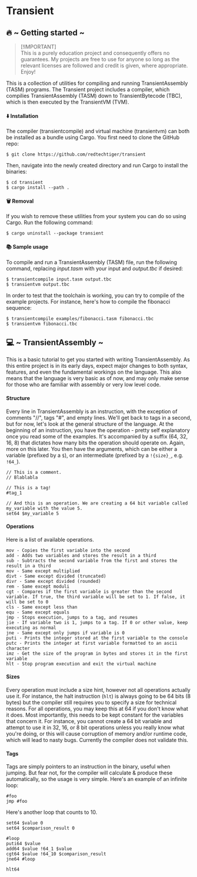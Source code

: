 # Transient

## 🔥 ~ Getting started ~
> [!IMPORTANT]\
> This is a purely education project and consequently offers no guarantees. My projects are free to use for anyone so long as the relevant licenses are followed and credit is given, where appropriate. Enjoy!

This is a collection of utilities for compiling and running TransientAssembly (TASM) programs. The Transient project includes a compiler, which compilies TransientAssembly (TASM) down to TransientBytecode (TBC), which is then executed by the TransientVM (TVM).

#### ⬇️ Installation

The compiler (transientcompile) and virtual machine (transientvm) can both be installed as a bundle using Cargo. You first need to clone the GitHub repo:
```
$ git clone https://github.com/redtechtiger/transient
```
Then, navigate into the newly created directory and run Cargo to install the binaries:
```
$ cd transient
$ cargo install --path .
```

#### 🗑️ Removal

If you wish to remove these utilities from your system you can do so using Cargo. Run the following command:
```
$ cargo uninstall --package transient
```

#### 📚 Sample usage

To compile and run a TransientAssembly (TASM) file, run the following command, replacing _input.tasm_ with your input and _output.tbc_ if desired:
```
$ transientcompile input.tasm output.tbc
$ transientvm output.tbc
```
In order to test that the toolchain is working, you can try to compile of the example projects. For instance, here's how to compile the fibonacci sequence:
```
$ transientcompile examples/fibonacci.tasm fibonacci.tbc
$ transientvm fibonacci.tbc
```

## 💻 ~ TransientAssembly ~
This is a basic tutorial to get you started with writing TransientAssembly. As this entire project is in its early days, expect major changes to both syntax, features, and even the fundamental workings on the language. This also means that the language is very basic as of now, and may only make sense for those who are familiar with assembly or very low level code.
#### Structure
Every line in TransientAssembly is an instruction, with the exception of comments "//", tags "#", and empty lines. We'll get back to tags in a second, but for now, let's look at the general structure of the language. At the beginning of an instruction, you have the operation - pretty self explanatory once you read some of the examples. It's accompanied by a suffix (64, 32, 16, 8) that dictates how many bits the operation should operate on. Again, more on this later. You then have the arguments, which can be either a variable (prefixed by a `$`), or an intermediate (prefixed by a `!{size}_`, e.g. `!64_`).
```
// This is a comment.
// Blablabla

// This is a tag!
#tag_1

// And this is an operation. We are creating a 64 bit variable called my_variable with the value 5.
set64 $my_variable 5
```
#### Operations
Here is a list of available operations.
```
mov - Copies the first variable into the second
add - Adds two variables and stores the result in a third
sub - Subtracts the second variable from the first and stores the result in a third
mov - Same except multiplied
divt - Same except divided (truncated)
divr - Same except divided (rounded)
rem - Same except moduli
cgt - Compares if the first variable is greater than the second variable. If true, the third variable will be set to 1. If false, it will be set to 0
cls - Same except less than
equ - Same except equals
jmp - Stops execution, jumps to a tag, and resumes
jie - If variable two is 1, jumps to a tag. If 0 or other value, keep executing as normal
jne - Same except only jumps if variable is 0
puti - Prints the integer stored at the first variable to the console
putc - Prints the integer at first variable formatted to an ascii character
imz - Get the size of the program in bytes and stores it in the first variable
hlt - Stop program execution and exit the virtual machine
```

#### Sizes
Every operation must include a size hint, however not all operations actually use it. For instance, the halt instruction (`hlt`) is always going to be 64 bits (8 bytes) but the compiler still requires you to specify a size for technical reasons. For all operations, you may keep this at 64 if you don't know what it does. Most importantly, this needs to be kept constant for the variables that concern it. For instance, you cannot create a 64 bit variable and attempt to use it in 32, 16, or 8 bit operations unless you really know what you're doing, or this will cause corruption of memory and/or runtime code, which will lead to nasty bugs. Currently the compiler does not validate this.

#### Tags
Tags are simply pointers to an instruction in the binary, useful when jumping. But fear not, for the compiler will calculate & produce these automatically, so the usage is very simple. Here's an example of an infinite loop:
```
#foo
jmp #foo
```
Here's another loop that counts to 10.
```
set64 $value 0
set64 $comparison_result 0

#loop
puti64 $value
add64 $value !64_1 $value
cgt64 $value !64_10 $comparison_result
jne64 #loop

hlt64
```
